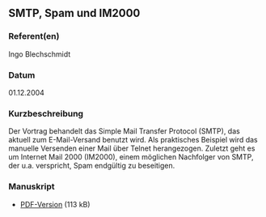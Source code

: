 
 
## SMTP, Spam und IM2000


### Referent(en)
 Ingo Blechschmidt

### Datum
 01.12.2004

### Kurzbeschreibung
 Der Vortrag behandelt das Simple Mail Transfer Protocol (SMTP), das aktuell
zum E-Mail-Versand benutzt wird. Als praktisches Beispiel wird das manuelle
Versenden einer Mail über Telnet herangezogen. Zuletzt geht es um Internet Mail
2000 (IM2000), einem möglichen Nachfolger von SMTP, der u.a. verspricht, Spam
endgültig zu beseitigen.


### Manuskript

          
* [PDF-Version](/download/Vortraege/SMTP_Spam_IM2000.pdf) (113 kB)
                 
      
  

